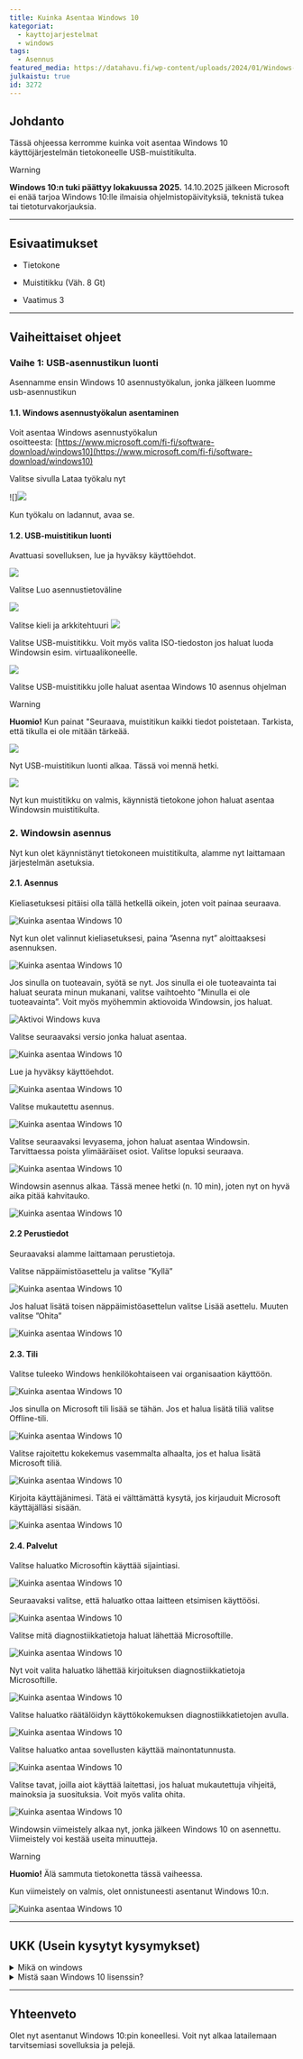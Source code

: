 ```yaml
---
title: Kuinka Asentaa Windows 10
kategoriat:
  - kayttojarjestelmat
  - windows
tags:
  - Asennus
featured_media: https://datahavu.fi/wp-content/uploads/2024/01/Windows-10-logo.jpg
julkaistu: true
id: 3272
---
```

## Johdanto

Tässä ohjeessa kerromme kuinka voit asentaa Windows 10 käyttöjärjestelmän tietokoneelle USB-muistitikulta.

> [!WARNING]
>**Windows 10:n tuki päättyy lokakuussa 2025.**
> 14.10.2025 jälkeen Microsoft ei enää tarjoa Windows 10:lle ilmaisia ohjelmistopäivityksiä, teknistä tukea tai tietoturvakorjauksia.
>
---

## Esivaatimukset

- Tietokone

- Muistitikku (Väh. 8 Gt)

- Vaatimus 3

  

---

  
## Vaiheittaiset ohjeet

  

### Vaihe 1: USB-asennustikun luonti

Asennamme ensin Windows 10 asennustyökalun, jonka jälkeen luomme usb-asennustikun


#### 1.1. Windows asennustyökalun asentaminen

Voit asentaa Windows asennustyökalun osoitteesta: [https://www.microsoft.com/fi-fi/software-download/windows10](https://www.microsoft.com/fi-fi/software-download/windows10)  

Valitse sivulla Lataa työkalu nyt

![]![](https://datahavu.fi/wp-content/uploads/2025/04/Pasted-image-20250412163651.png)
  
Kun työkalu on ladannut, avaa se.

#### 1.2. USB-muistitikun luonti

Avattuasi sovelluksen, lue ja hyväksy käyttöehdot.

  ![](https://datahavu.fi/wp-content/uploads/2024/01/Win10Kayttoehdot-600x558.jpg)

Valitse Luo asennustietoväline
  
![](https://datahavu.fi/wp-content/uploads/2024/01/Win10asennustietovaline-600x279.jpg)

Valitse kieli ja arkkitehtuuri
![](https://datahavu.fi/wp-content/uploads/2024/01/Win10Kieli-Arkkitehtuuri.jpg)

Valitse USB-muistitikku. Voit myös valita ISO-tiedoston jos haluat luoda Windowsin esim. virtuaalikoneelle.

![](https://datahavu.fi/wp-content/uploads/2024/01/Win10Kaytettava-tietovaline.jpg)

Valitse USB-muistitikku jolle haluat asentaa Windows 10 asennus ohjelman

> [!WARNING]
> **Huomio!** Kun painat "Seuraava, muistitikun kaikki tiedot poistetaan. Tarkista, että tikulla ei ole mitään tärkeää.

![](https://datahavu.fi/wp-content/uploads/2024/01/Win10Valitse-USB.jpg)

Nyt USB-muistitikun luonti alkaa. Tässä voi mennä hetki.

![](https://datahavu.fi/wp-content/uploads/2024/01/Win10Valmis-1.jpg)

Nyt kun muistitikku on valmis, käynnistä tietokone johon haluat asentaa Windowsin muistitikulta.


### 2. Windowsin asennus

Nyt kun olet käynnistänyt tietokoneen muistitikulta, alamme nyt laittamaan järjestelmän asetuksia.

#### 2.1. Asennus​

Kieliasetuksesi pitäisi olla tällä hetkellä oikein, joten voit painaa seuraava.

![](https://datahavu.fi/wp-content/uploads/2024/01/Win10Kieli.jpg "Kuinka asentaa Windows 10")

Nyt kun olet valinnut kieliasetuksesi, paina ”Asenna nyt” aloittaaksesi asennuksen.

![](https://datahavu.fi/wp-content/uploads/2024/01/Win10AsennaNyt.jpg "Kuinka asentaa Windows 10")

Jos sinulla on tuoteavain, syötä se nyt. Jos sinulla ei ole tuoteavainta tai haluat seurata minun mukanani, valitse vaihtoehto ”Minulla ei ole tuoteavainta”. Voit myös myöhemmin aktiovoida Windowsin, jos haluat.

![Aktivoi Windows kuva](https://datahavu.fi/wp-content/uploads/2024/01/Win10AktivoiWindows.jpg "Kuinka asentaa Windows 10")

Valitse seuraavaksi versio jonka haluat asentaa.

![](https://datahavu.fi/wp-content/uploads/2024/01/Win10Versio.jpg "Kuinka asentaa Windows 10")

Lue ja hyväksy käyttöehdot.

![](https://datahavu.fi/wp-content/uploads/2024/01/Win10Kayttoehdot-2.jpg "Kuinka asentaa Windows 10")

Valitse mukautettu asennus.

![](https://datahavu.fi/wp-content/uploads/2024/01/Win10Asennustapa.jpg "Kuinka asentaa Windows 10")

Valitse seuraavaksi levyasema, johon haluat asentaa Windowsin. Tarvittaessa poista ylimääräiset osiot. Valitse lopuksi seuraava.

![](https://datahavu.fi/wp-content/uploads/2024/01/Win10Asema.jpg "Kuinka asentaa Windows 10")

Windowsin asennus alkaa. Tässä menee hetki (n. 10 min), joten nyt on hyvä aika pitää kahvitauko.

![](https://datahavu.fi/wp-content/uploads/2024/01/Win10AsennusAlkaa.jpg "Kuinka asentaa Windows 10")

#### 2.2 Perustiedot

Seuraavaksi alamme laittamaan perustietoja.

Valitse näppäimistöasettelu ja valitse ”Kyllä”

![](https://datahavu.fi/wp-content/uploads/2024/01/Win10NappaimistoAsettelu-870x570.jpg "Kuinka asentaa Windows 10")

Jos haluat lisätä toisen näppäimistöasettelun valitse Lisää asettelu. Muuten valitse ”Ohita”

![](https://datahavu.fi/wp-content/uploads/2024/01/Win10ToinenNappainAsettelu-870x570.jpg "Kuinka asentaa Windows 10")

#### 2.3. Tili​

Valitse tuleeko Windows henkilökohtaiseen vai organisaation käyttöön.

![](https://datahavu.fi/wp-content/uploads/2024/01/Win10Maaritys-870x570.jpg "Kuinka asentaa Windows 10")

Jos sinulla on Microsoft tili lisää se tähän. Jos et halua lisätä tiliä valitse Offline-tili.

![](https://datahavu.fi/wp-content/uploads/2024/01/Win10LisaaTili-870x570.jpg "Kuinka asentaa Windows 10")

Valitse rajoitettu kokekemus vasemmalta alhaalta, jos et halua lisätä Microsoft tiliä.

![](https://datahavu.fi/wp-content/uploads/2024/01/Win10KirjauduSisaan-870x570.jpg "Kuinka asentaa Windows 10")

Kirjoita käyttäjänimesi. Tätä ei välttämättä kysytä, jos kirjauduit Microsoft käyttäjälläsi sisään.

![](https://datahavu.fi/wp-content/uploads/2024/01/Win10Kayttajanimi-870x570.jpg "Kuinka asentaa Windows 10")

#### 2.4. Palvelut​

Valitse haluatko Microsoftin käyttää sijaintiasi.

![](https://datahavu.fi/wp-content/uploads/2024/01/Win10Sijainti-870x570.jpg "Kuinka asentaa Windows 10")

Seuraavaksi valitse, että haluatko ottaa laitteen etsimisen käyttöösi.

![](https://datahavu.fi/wp-content/uploads/2024/01/Win10EtsiLaitteeni-870x570.jpg "Kuinka asentaa Windows 10")

Valitse mitä diagnostiikkatietoja haluat lähettää Microsoftille.

![](https://datahavu.fi/wp-content/uploads/2024/01/Win10Diagnostiikka-870x570.jpg "Kuinka asentaa Windows 10")

Nyt voit valita haluatko lähettää kirjoituksen diagnostiikkatietoja Microsoftille.

![](https://datahavu.fi/wp-content/uploads/2024/01/Win10KasinKirjoitus-870x570.jpg "Kuinka asentaa Windows 10")

Valitse haluatko räätälöidyn käyttökokemuksen diagnostiikkatietojen avulla.

![](https://datahavu.fi/wp-content/uploads/2024/01/Win10Kayttokokemus-870x570.jpg "Kuinka asentaa Windows 10")

Valitse haluatko antaa sovellusten käyttää mainontatunnusta.

![](https://datahavu.fi/wp-content/uploads/2024/01/Win10Mainontatunnus-870x570.jpg "Kuinka asentaa Windows 10")

Valitse tavat, joilla aiot käyttää laitettasi, jos haluat mukautettuja vihjeitä, mainoksia ja suosituksia. Voit myös valita ohita.

![](https://datahavu.fi/wp-content/uploads/2024/01/Win10MukautaKayttokokemusta-870x570.jpg "Kuinka asentaa Windows 10")

Windowsin viimeistely alkaa nyt, jonka jälkeen Windows 10 on asennettu. Viimeistely voi kestää useita minuutteja.

> [!WARNING]
> **Huomio!** Älä sammuta tietokonetta tässä vaiheessa.

Kun viimeistely on valmis, olet onnistuneesti asentanut Windows 10:n.

![](https://datahavu.fi/wp-content/uploads/2024/01/Win10Tyopoyta-870x570.jpg "Kuinka asentaa Windows 10")

---

## UKK (Usein kysytyt kysymykset)

<details> <summary>Mikä on windows</summary> Windows on yksi tunnetuimmista käyttöjärjestelmistä. Windows on helppokäyttöinen sekä monipuolinen.  
Sen on valmistanut Microsoft. </details> <details> <summary>Mistä saan Windows 10 lisenssin?</summary> Windows 10 -lisenssejä voi yhä löytyä verkkokaupoista ja ohjelmistojen jälleenmyyjiltä. 
Huomioi kuitenkin, että Microsoftin tuki Windows 10:lle päättyy 14.10.2025, minkä jälkeen käyttöjärjestelmä ei enää saa tietoturvapäivityksiä. </details>

  

---

  

## Yhteenveto

Olet nyt asentanut Windows 10:pin koneellesi. Voit nyt alkaa latailemaan tarvitsemiasi sovelluksia ja pelejä.